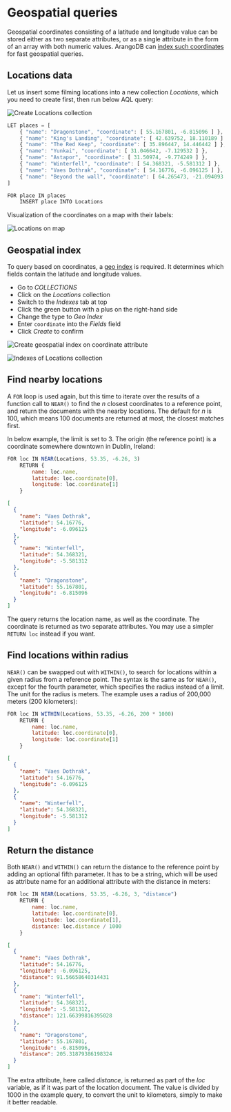 Geospatial queries
==================

Geospatial coordinates consisting of a latitude and longitude value
can be stored either as two separate attributes, or as a single
attribute in the form of an array with both numeric values.
ArangoDB can [index such coordinates](../../Manual/Indexing/Geo.html)
for fast geospatial queries.

Locations data
--------------

Let us insert some filming locations into a new collection *Locations*,
which you need to create first, then run below AQL query:

![Create Locations collection](Locations_Collection_Creation.png)

```js
LET places = [
    { "name": "Dragonstone", "coordinate": [ 55.167801, -6.815096 ] },
    { "name": "King's Landing", "coordinate": [ 42.639752, 18.110189 ] },
    { "name": "The Red Keep", "coordinate": [ 35.896447, 14.446442 ] },
    { "name": "Yunkai", "coordinate": [ 31.046642, -7.129532 ] },
    { "name": "Astapor", "coordinate": [ 31.50974, -9.774249 ] },
    { "name": "Winterfell", "coordinate": [ 54.368321, -5.581312 ] },
    { "name": "Vaes Dothrak", "coordinate": [ 54.16776, -6.096125 ] },
    { "name": "Beyond the wall", "coordinate": [ 64.265473, -21.094093 ] }
]

FOR place IN places
    INSERT place INTO Locations
```

Visualization of the coordinates on a map with their labels:

![Locations on map](Locations_Map.png)

Geospatial index
----------------

To query based on coordinates, a [geo index](../../Manual/Indexing/Geo.html)
is required. It determines which fields contain the latitude and longitude
values.

- Go to *COLLECTIONS*
- Click on the *Locations* collection
- Switch to the *Indexes* tab at top
- Click the green button with a plus on the right-hand side
- Change the type to *Geo Index*
- Enter `coordinate` into the *Fields* field
- Click *Create* to confirm

![Create geospatial index on coordinate attribute](Locations_GeoIndex_Creation.png)

![Indexes of Locations collection](Locations_Indexes.png)

Find nearby locations
---------------------

A `FOR` loop is used again, but this time to iterate over the results of a
function call to `NEAR()` to find the *n* closest coordinates to a reference
point, and return the documents with the nearby locations. The default for
*n* is 100, which means 100 documents are returned at most, the closest
matches first.

In below example, the limit is set to 3. The origin (the reference point) is
a coordinate somewhere downtown in Dublin, Ireland:

```js
FOR loc IN NEAR(Locations, 53.35, -6.26, 3)
    RETURN {
        name: loc.name,
        latitude: loc.coordinate[0],
        longitude: loc.coordinate[1]
    }
```

```json
[
  {
    "name": "Vaes Dothrak",
    "latitude": 54.16776,
    "longitude": -6.096125
  },
  {
    "name": "Winterfell",
    "latitude": 54.368321,
    "longitude": -5.581312
  },
  {
    "name": "Dragonstone",
    "latitude": 55.167801,
    "longitude": -6.815096
  }
]
```

The query returns the location name, as well as the coordinate. The coordinate
is returned as two separate attributes. You may use a simpler `RETURN loc` 
instead if you want.

Find locations within radius
----------------------------

`NEAR()` can be swapped out with `WITHIN()`, to search for locations within a
given radius from a reference point. The syntax is the same as for `NEAR()`,
except for the fourth parameter, which specifies the radius instead of a limit.
The unit for the radius is meters. The example uses a radius of 200,000
meters (200 kilometers):

```js
FOR loc IN WITHIN(Locations, 53.35, -6.26, 200 * 1000)
    RETURN {
        name: loc.name,
        latitude: loc.coordinate[0],
        longitude: loc.coordinate[1]
    }
```

```json
[
  {
    "name": "Vaes Dothrak",
    "latitude": 54.16776,
    "longitude": -6.096125
  },
  {
    "name": "Winterfell",
    "latitude": 54.368321,
    "longitude": -5.581312
  }
]
```

Return the distance
-------------------

Both `NEAR()` and `WITHIN()` can return the distance to the reference point
by adding an optional fifth parameter. It has to be a string, which will be
used as attribute name for an additional attribute with the distance in meters:

```js
FOR loc IN NEAR(Locations, 53.35, -6.26, 3, "distance")
    RETURN {
        name: loc.name,
        latitude: loc.coordinate[0],
        longitude: loc.coordinate[1],
        distance: loc.distance / 1000
    }
```

```json
[
  {
    "name": "Vaes Dothrak",
    "latitude": 54.16776,
    "longitude": -6.096125,
    "distance": 91.56658640314431
  },
  {
    "name": "Winterfell",
    "latitude": 54.368321,
    "longitude": -5.581312,
    "distance": 121.66399816395028
  },
  {
    "name": "Dragonstone",
    "latitude": 55.167801,
    "longitude": -6.815096,
    "distance": 205.31879386198324
  }
]
```

The extra attribute, here called *distance*, is returned as part of the *loc*
variable, as if it was part of the location document. The value is divided
by 1000 in the example query, to convert the unit to kilometers, simply to
make it better readable.

<!-- Geo cursor
https://www.arangodb.com/using-arangodb-geo-index-cursor-via-aql/
-->
